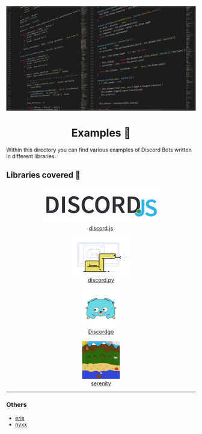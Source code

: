 <!-- markdownlint-disable -->
<div align="center">
<img src="../assets/libraries.png">
<br>
<h1>Examples 🤖</h1>
</div>

Within this directory you can find various examples of Discord Bots written in different libraries.

## Libraries covered 📜

<div align="center">
<a href="discordjs/">
<img src="../assets/libraries/discordjs.png" height="100">
<br>
discord.js
</a> 
<br>
<br>

<a href="discordpy/">
<img src="../assets/libraries/discordpy.png" height="100">
<br>
discord.py
</a>
<br>
<br>

<a href="Discordgo/">
<img src="../assets/libraries/discordgo.png" height="100">
<br>
Discordgo
</a>
<br>
<br>

<a href="serenity/">
<img src="../assets/libraries/serenity.png" height="100">
<br>
serenity
</a>
</div>

<hr>

### Others

<ul>
<li><a href="eris/">eris</a></li>
<li><a href="nyxx/">nyxx</a></li>
</ul>